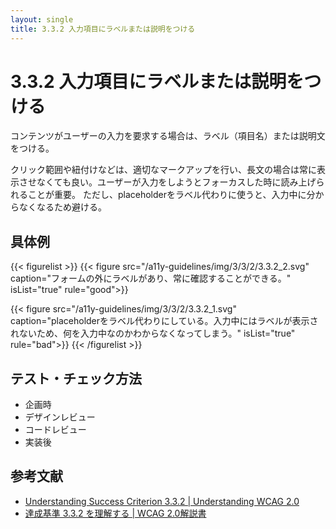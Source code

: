```yaml
---
layout: single
title: 3.3.2 入力項目にラベルまたは説明をつける
---
```


# 3.3.2 入力項目にラベルまたは説明をつける

コンテンツがユーザーの入力を要求する場合は、ラベル（項目名）または説明文をつける。

クリック範囲や紐付けなどは、適切なマークアップを行い、長文の場合は常に表示させなくても良い。ユーザーが入力をしようとフォーカスした時に読み上げられることが重要。
ただし、placeholderをラベル代わりに使うと、入力中に分からなくなるため避ける。

## 具体例

{{< figurelist >}}
  {{< figure
    src="/a11y-guidelines/img/3/3/2/3.3.2_2.svg"
    caption="フォームの外にラベルがあり、常に確認することができる。"
    isList="true"
    rule="good">}}

  {{< figure
    src="/a11y-guidelines/img/3/3/2/3.3.2_1.svg"
    caption="placeholderをラベル代わりにしている。入力中にはラベルが表示されないため、何を入力中なのかわからなくなってしまう。"
    isList="true"
    rule="bad">}}
{{< /figurelist >}}

## テスト・チェック方法

- 企画時
- デザインレビュー
- コードレビュー
- 実装後

## 参考文献

- [Understanding Success Criterion 3.3.2 | Understanding WCAG 2.0](https://www.w3.org/TR/UNDERSTANDING-WCAG20/minimize-error-cues.html)
- [達成基準 3.3.2 を理解する | WCAG 2.0解説書](https://waic.jp/docs/UNDERSTANDING-WCAG20/minimize-error-cues.html)
